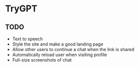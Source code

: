 # TryGPT

## TODO

- Text to speech
- Style the site and make a good landing page
- Allow other users to continue a chat when the link is shared
- Automatically reload user when visiting profile
- Full-size screenshots of chat
